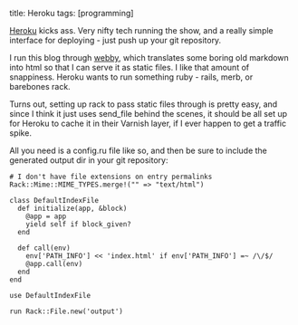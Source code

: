 title:  Heroku
tags:   [programming]

[Heroku][] kicks ass. Very nifty tech running the show, and a really simple interface for deploying - just push up your git repository.

I run this blog through [webby][], which translates some boring old markdown into html so that I can serve it as static files. I like that amount of snappiness.  Heroku wants to run something ruby - rails, merb, or barebones rack.

[Heroku]: http://heroku.com
[webby]: http://webby.rubyforge.org

Turns out, setting up rack to pass static files through is pretty easy, and since I think it just uses send_file behind the scenes, it should be all set up for Heroku to cache it in their Varnish layer, if I ever happen to get a traffic spike.

All you need is a config.ru file like so, and then be sure to include the generated output dir in your git repository:

    # I don't have file extensions on entry permalinks
    Rack::Mime::MIME_TYPES.merge!("" => "text/html")

    class DefaultIndexFile
      def initialize(app, &block)
        @app = app
        yield self if block_given?
      end
 
      def call(env)
        env['PATH_INFO'] << 'index.html' if env['PATH_INFO'] =~ /\/$/
        @app.call(env)
      end
    end

    use DefaultIndexFile

    run Rack::File.new('output')
